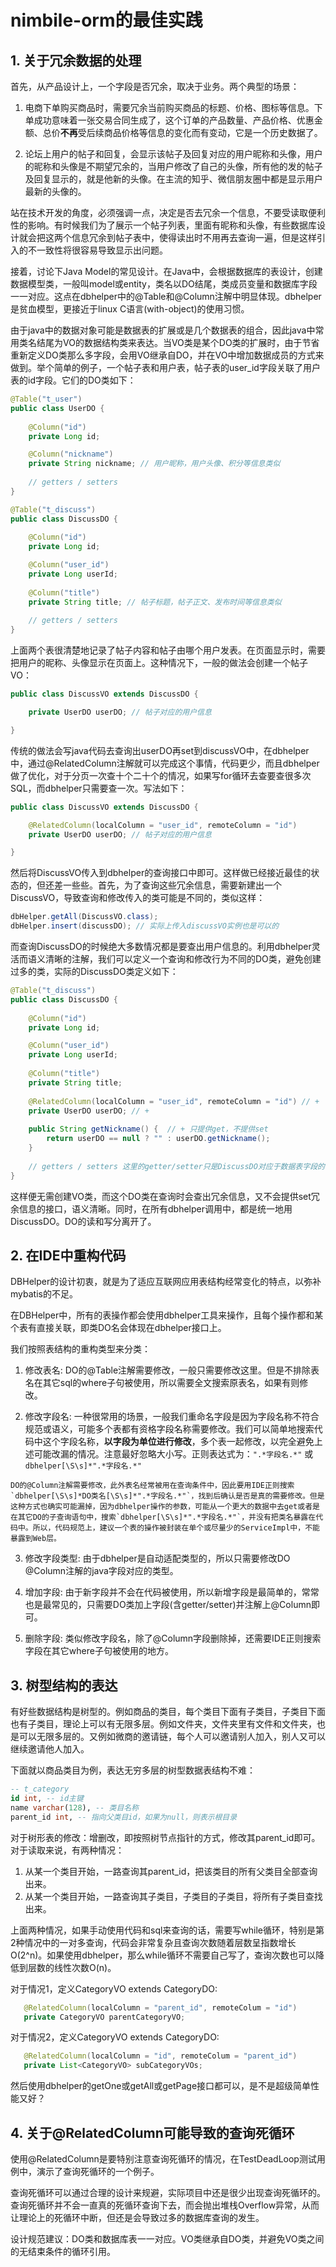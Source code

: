 # nimbile-orm的最佳实践

## 1. 关于冗余数据的处理

首先，从产品设计上，一个字段是否冗余，取决于业务。两个典型的场景：

1) 电商下单购买商品时，需要冗余当前购买商品的标题、价格、图标等信息。下单成功意味着一张交易合同生成了，这个订单的产品数量、产品价格、优惠金额、总价**不再**受后续商品价格等信息的变化而有变动，它是一个历史数据了。

2) 论坛上用户的帖子和回复，会显示该帖子及回复对应的用户昵称和头像，用户的昵称和头像是不期望冗余的，当用户修改了自己的头像，所有他的发的帖子及回复显示的，就是他新的头像。在主流的知乎、微信朋友圈中都是显示用户最新的头像的。

站在技术开发的角度，必须强调一点，决定是否去冗余一个信息，不要受读取便利性的影响。有时候我们为了展示一个帖子列表，里面有昵称和头像，有些数据库设计就会把这两个信息冗余到帖子表中，使得读出时不用再去查询一遍，但是这样引入的不一致性将很容易导致显示出问题。

接着，讨论下Java Model的常见设计。在Java中，会根据数据库的表设计，创建数据模型类，一般叫model或entity，类名以DO结尾，类成员变量和数据库字段一一对应。这点在dbhelper中的@Table和@Column注解中明显体现。dbhelper是贫血模型，更接近于linux C语言(with-object)的使用习惯。

由于java中的数据对象可能是数据表的扩展或是几个数据表的组合，因此java中常用类名结尾为VO的数据结构类来表达。当VO类是某个DO类的扩展时，由于节省重新定义DO类那么多字段，会用VO继承自DO，并在VO中增加数据成员的方式来做到。举个简单的例子，一个帖子表和用户表，帖子表的user_id字段关联了用户表的id字段。它们的DO类如下：
```java
@Table("t_user")
public class UserDO {
    
    @Column("id")
    private Long id;

    @Column("nickname")
    private String nickname; // 用户昵称，用户头像、积分等信息类似
    
    // getters / setters
}
```

```java
@Table("t_discuss")
public class DiscussDO {
    
    @Column("id")
    private Long id;

    @Column("user_id")
    private Long userId;
    
    @Column("title")
    private String title; // 帖子标题，帖子正文、发布时间等信息类似
    
    // getters / setters
}
```

上面两个表很清楚地记录了帖子内容和帖子由哪个用户发表。在页面显示时，需要把用户的昵称、头像显示在页面上。这种情况下，一般的做法会创建一个帖子VO：
```java
public class DiscussVO extends DiscussDO {

    private UserDO userDO; // 帖子对应的用户信息

}
```

传统的做法会写java代码去查询出userDO再set到discussVO中，在dbhelper中，通过@RelatedColumn注解就可以完成这个事情，代码更少，而且dbhelper做了优化，对于分页一次查十个二十个的情况，如果写for循环去查要查很多次SQL，而dbhelper只需要查一次。写法如下：
```java
public class DiscussVO extends DiscussDO {

    @RelatedColumn(localColumn = "user_id", remoteColumn = "id")
    private UserDO userDO; // 帖子对应的用户信息

}
```

然后将DiscussVO传入到dbhelper的查询接口中即可。这样做已经接近最佳的状态的，但还差一些些。首先，为了查询这些冗余信息，需要新建出一个DiscussVO，导致查询和修改传入的类可能是不同的，类似这样：
```java
dbHelper.getAll(DiscussVO.class);
dbHelper.insert(discussDO); // 实际上传入discussVO实例也是可以的
```

而查询DiscussDO的时候绝大多数情况都是要查出用户信息的。利用dbhelper灵活而语义清晰的注解，我们可以定义一个查询和修改行为不同的DO类，避免创建过多的类，实际的DiscussDO类定义如下：
```java
@Table("t_discuss")
public class DiscussDO {
    
    @Column("id")
    private Long id;

    @Column("user_id")
    private Long userId;
    
    @Column("title")
    private String title;
    
    @RelatedColumn(localColumn = "user_id", remoteColumn = "id") // +
    private UserDO userDO; // +
    
    public String getNickname() {  // + 只提供get，不提供set
        return userDO == null ? "" : userDO.getNickname();
    }
    
    // getters / setters 这里的getter/setter只是DiscussDO对应于数据表字段的
}
```

这样便无需创建VO类，而这个DO类在查询时会查出冗余信息，又不会提供set冗余信息的接口，语义清晰。同时，在所有dbhelper调用中，都是统一地用DiscussDO。DO的读和写分离开了。

## 2. 在IDE中重构代码

DBHelper的设计初衷，就是为了适应互联网应用表结构经常变化的特点，以弥补mybatis的不足。

在DBHelper中，所有的表操作都会使用dbhelper工具来操作，且每个操作都和某个表有直接关联，即类DO名会体现在dbhelper接口上。

我们按照表结构的重构类型来分类：

1. 修改表名: DO的@Table注解需要修改，一般只需要修改这里。但是不排除表名在其它sql的where子句被使用，所以需要全文搜索原表名，如果有则修改。

2. 修改字段名: 一种很常用的场景，一般我们重命名字段是因为字段名称不符合规范或语义，可能多个表都有资格字段名称需要修改。我们可以简单地搜索代码中这个字段名称，**以字段为单位进行修改**，多个表一起修改，以完全避免上述可能改漏的情况。注意最好忽略大小写。正则表达式为：`".*字段名.*"` 或 `dbhelper[\S\s]*".*字段名.*"`

```
DO的@Column注解需要修改，此外表名经常被用在查询条件中，因此要用IDE正则搜索`dbhelper[\S\s]*DO类名[\S\s]*".*字段名.*"`，找到后确认是否是真的需要修改。但是这种方式也确实可能漏掉，因为dbhelper操作的参数，可能从一个更大的数据中去get或者是在其它DO的子查询语句中，搜索`dbhelper[\S\s]*".*字段名.*"`，并没有把类名暴露在代码中。所以，代码规范上，建议一个表的操作被封装在单个或尽量少的ServiceImpl中，不能暴露到Web层。
```

3. 修改字段类型: 由于dbhelper是自动适配类型的，所以只需要修改DO @Column注解的java字段对应的类型。

4. 增加字段: 由于新字段并不会在代码被使用，所以新增字段是最简单的，常常也是最常见的，只需要DO类加上字段(含getter/setter)并注解上@Column即可。

5. 删除字段: 类似修改字段名，除了@Column字段删除掉，还需要IDE正则搜索字段在其它where子句被使用的地方。

## 3. 树型结构的表达

有好些数据结构是树型的。例如商品的类目，每个类目下面有子类目，子类目下面也有子类目，理论上可以有无限多层。例如文件夹，文件夹里有文件和文件夹，也是可以无限多层的。又例如微商的邀请链，每个人可以邀请别人加入，别人又可以继续邀请他人加入。

下面就以商品类目为例，表达无穷多层的树型数据表结构不难：

```sql
-- t_category
id int, -- id主键
name varchar(128), -- 类目名称
parent_id int, -- 指向父类目id，如果为null，则表示根目录
```

对于树形表的修改：增删改，即按照树节点指针的方式，修改其parent_id即可。对于读取来说，有两种情况：

1. 从某一个类目开始，一路查询其parent_id，把该类目的所有父类目全部查询出来。
2. 从某一个类目开始，一路查询其子类目，子类目的子类目，将所有子类目查找出来。

上面两种情况，如果手动使用代码和sql来查询的话，需要写while循环，特别是第2种情况中的一对多查询，代码会非常复杂且查询次数随着层数呈指数增长O(2^n)。如果使用dbhelper，那么while循环不需要自己写了，查询次数也可以降低到层数的线性次数O(n)。

对于情况1，定义CategoryVO extends CategoryDO:

```java
   @RelatedColumn(localColumn = "parent_id", remoteColum = "id")
   private CategoryVO parentCategoryVO;
```

对于情况2，定义CategoryVO extends CategoryDO:

```java
   @RelatedColumn(localColumn = "id", remoteColum = "parent_id")
   private List<CategoryVO> subCategoryVOs;
```

然后使用dbhelper的getOne或getAll或getPage接口都可以，是不是超级简单性能又好？

## 4. 关于@RelatedColumn可能导致的查询死循环

使用@RelatedColumn是要特别注意查询死循环的情况，在TestDeadLoop测试用例中，演示了查询死循环的一个例子。

查询死循环可以通过合理的设计来规避，实际项目中还是很少出现查询死循环的。查询死循环并不会一直真的死循环查询下去，而会抛出堆栈Overflow异常，从而让理论上的死循环中断，但还是会导致过多的数据库查询的发生。

设计规范建议：DO类和数据库表一一对应。VO类继承自DO类，并避免VO类之间的无结束条件的循环引用。
